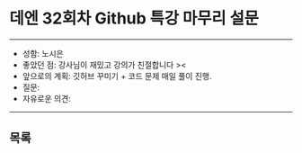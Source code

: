 # 데엔 32회차 Github 특강 마무리 설문
---
- 성함: 노시은 
- 좋았던 점: 강사님이 재밌고 강의가 친절합니다 >< 
- 앞으로의 계획: 깃허브 꾸미기 + 코드 문제 매일 풀이 진행. 
- 질문: 
- 자유로운 의견:
----
## 목록
